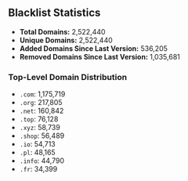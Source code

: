 ## Blacklist Statistics

- **Total Domains:** 2,522,440
- **Unique Domains:** 2,522,440
- **Added Domains Since Last Version:** 536,205
- **Removed Domains Since Last Version:** 1,035,681

### Top-Level Domain Distribution

-  `.com`: 1,175,719
-  `.org`: 217,805
-  `.net`: 160,842
-  `.top`: 76,128
-  `.xyz`: 58,739
-  `.shop`: 56,489
-  `.io`: 54,713
-  `.pl`: 48,165
-  `.info`: 44,790
-  `.fr`: 34,399
